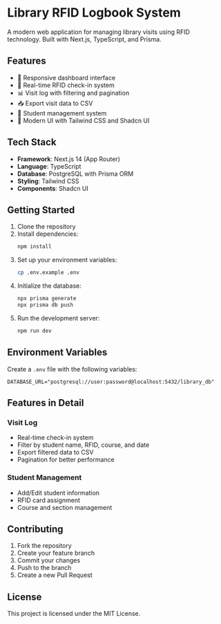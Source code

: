 # Library RFID Logbook System

A modern web application for managing library visits using RFID technology. Built with Next.js, TypeScript, and Prisma.

## Features

- 📱 Responsive dashboard interface
- 🔄 Real-time RFID check-in system
- 📊 Visit log with filtering and pagination
- 📥 Export visit data to CSV
- 👥 Student management system
- 🎨 Modern UI with Tailwind CSS and Shadcn UI

## Tech Stack

- **Framework**: Next.js 14 (App Router)
- **Language**: TypeScript
- **Database**: PostgreSQL with Prisma ORM
- **Styling**: Tailwind CSS
- **Components**: Shadcn UI

## Getting Started

1. Clone the repository
2. Install dependencies:
   ```bash
   npm install
   ```
3. Set up your environment variables:
   ```bash
   cp .env.example .env
   ```
4. Initialize the database:
   ```bash
   npx prisma generate
   npx prisma db push
   ```
5. Run the development server:
   ```bash
   npm run dev
   ```

## Environment Variables

Create a `.env` file with the following variables:

```
DATABASE_URL="postgresql://user:password@localhost:5432/library_db"
```

## Features in Detail

### Visit Log

- Real-time check-in system
- Filter by student name, RFID, course, and date
- Export filtered data to CSV
- Pagination for better performance

### Student Management

- Add/Edit student information
- RFID card assignment
- Course and section management

## Contributing

1. Fork the repository
2. Create your feature branch
3. Commit your changes
4. Push to the branch
5. Create a new Pull Request

## License

This project is licensed under the MIT License.
